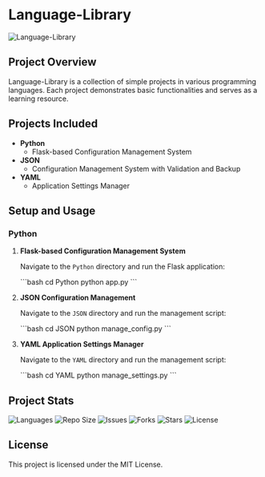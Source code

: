 # Language-Library

![Language-Library](https://your-animated-header-url)

## Project Overview

Language-Library is a collection of simple projects in various programming languages. Each project demonstrates basic functionalities and serves as a learning resource.

## Projects Included

- **Python**
  - Flask-based Configuration Management System
- **JSON**
  - Configuration Management System with Validation and Backup
- **YAML**
  - Application Settings Manager

## Setup and Usage

### Python

1. **Flask-based Configuration Management System**

   Navigate to the `Python` directory and run the Flask application:

   \`\`\`bash
   cd Python
   python app.py
   \`\`\`

2. **JSON Configuration Management**

   Navigate to the `JSON` directory and run the management script:

   \`\`\`bash
   cd JSON
   python manage_config.py
   \`\`\`

3. **YAML Application Settings Manager**

   Navigate to the `YAML` directory and run the management script:

   \`\`\`bash
   cd YAML
   python manage_settings.py
   \`\`\`

## Project Stats

![Languages](https://img.shields.io/github/languages/top/fOuttaMyPaint/Language-Library)
![Repo Size](https://img.shields.io/github/repo-size/fOuttaMyPaint/Language-Library)
![Issues](https://img.shields.io/github/issues/fOuttaMyPaint/Language-Library)
![Forks](https://img.shields.io/github/forks/fOuttaMyPaint/Language-Library)
![Stars](https://img.shields.io/github/stars/fOuttaMyPaint/Language-Library)
![License](https://img.shields.io/github/license/fOuttaMyPaint/Language-Library)

## License

This project is licensed under the MIT License.
